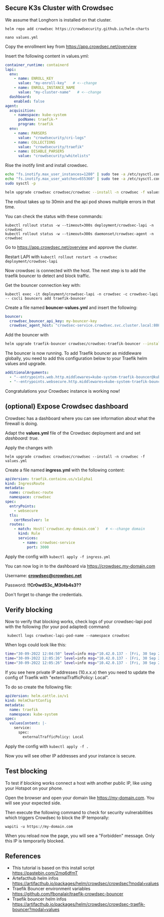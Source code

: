 
## Secure K3s Cluster with Crowdsec
We assume that Longhorn is installed on that cluster.

```
helm repo add crowdsec https://crowdsecurity.github.io/helm-charts

nano values.yml
```

Copy the enrollment key from https://app.crowdsec.net/overview

Insert the following content in values.yml:

```yaml
container_runtime: containerd
lapi:
  env:
    - name: ENROLL_KEY
      value: "my-enroll-key"   # <--change
    - name: ENROLL_INSTANCE_NAME
      value: "my-cluster-name"   # <--change
  dashboard:
    enabled: false
agent:
  acquisition:
    - namespace: kube-system
      podName: traefik-*
      program: traefik
  env:
    - name: PARSERS
      value: "crowdsecurity/cri-logs"
    - name: COLLECTIONS
      value: "crowdsecurity/traefik"
    - name: DISABLE_PARSERS
      value: "crowdsecurity/whitelists"
```

Rise the inotify limit and install crowdsec.
```bash
echo "fs.inotify.max_user_instances=1280" | sudo tee -a /etc/sysctl.conf
echo "fs.inotify.max_user_watches=655360" | sudo tee -a /etc/sysctl.conf
sudo sysctl -p

helm upgrade crowdsec crowdsec/crowdsec --install -n crowdsec -f values.yml --create-namespace
```

The rollout takes up to 30min and the api pod shows multiple errors in that time.

You can check the status with these commands:
```
kubectl rollout status -w --timeout=300s deployment/crowdsec-lapi -n crowdsec
kubectl rollout status -w --timeout=300s daemonset/crowdsec-agent -n crowdsec
```

Go to https://app.crowdsec.net/overview and approve the cluster.

Restart LAPI with ```kubectl rollout restart -n crowdsec deployment/crowdsec-lapi```

Now crowdsec is connected with the host. The next step is to add the traefik bouncer to detect and block traffic.

Get the bouncer connection key with:
```
kubectl exec -it deployment/crowdsec-lapi -n crowdsec -c crowdsec-lapi -- cscli bouncers add traefik-bouncer
```


Create a file named **bouncer-values.yml** and insert the following:
```yaml
bouncer:
  crowdsec_bouncer_api_key: my-bouncer-key
  crowdsec_agent_host: "crowdsec-service.crowdsec.svc.cluster.local:8080"
```

Add the bouncer with

```bash
helm upgrade traefik-bouncer crowdsec/crowdsec-traefik-bouncer --install -n kube-system -f bouncer-values.yml
```

The bouncer is now running. To add Traefik bouncer as middleware globally, you need to add this configuration below to your Traefik helm values and upgrade.

```yaml
additionalArguments:
  - "--entrypoints.web.http.middlewares=kube-system-traefik-bouncer@kubernetescrd"
  - "--entrypoints.websecure.http.middlewares=kube-system-traefik-bouncer@kubernetescrd"
```


Congratulations your Crowdsec instance is working now!

## (optional) Expose Crowdsec dashboard
Crowdsec has a dashboard where you can see information about what the firewall is doing. 

Adapt the **values.yml** file of the Crowdsec deployment and and set *dashboard: true*.

Apply the changes with 
```
helm upgrade crowdsec crowdsec/crowdsec --install -n crowdsec -f values.yml
```

Create a file named **ingress.yml** with the following content:

```yaml
apiVersion: traefik.containo.us/v1alpha1
kind: IngressRoute
metadata:
  name: crowdsec-route
  namespace: crowdsec
spec:
  entryPoints:
    - websecure
  tls:
    certResolver: le
  routes:
    - match: Host(`crowdsec.my-domain.com`)   # <--change domain
      kind: Rule
      services:
        - name: crowdsec-service
          port: 3000
```

Apply the config with ```kubectl apply -f ingress.yml```



You can now log in to the dashboard via https://crowdsec.my-domain.com

Username: **crowdsec@crowdsec.net**

Password: **!!Cr0wdS3c_M3t4b4s3??**

Don't forget to change the credentials.

## Verify blocking

Now to verify that blocking works, check logs of your crowdsec-lapi pod with the following (for your pod adapted) command:

```
 kubectl logs crowdsec-lapi-pod-name --namespace crowdsec
```
When logs could look like this:


```bash
time="30-09-2022 12:04:50" level=info msg="10.42.0.137 - [Fri, 30 Sep 2022 12:04:50 UTC] \"GET /v1/decisions?type=ban&ip=10.42.0.1 HTTP/1.1 200 122.06386ms \"Go-http-client/1.1\" \""
time="30-09-2022 12:05:26" level=info msg="10.42.0.137 - [Fri, 30 Sep 2022 12:05:26 UTC] \"GET /v1/decisions?type=ban&ip=10.42.0.1 HTTP/1.1 200 98.097303ms \"Go-http-client/1.1\" \""
time="30-09-2022 12:05:26" level=info msg="10.42.0.137 - [Fri, 30 Sep 2022 12:05:26 UTC] \"GET /v1/decisions?type=ban&ip=10.42.0.1 HTTP/1.1 200 68.349596ms \"Go-http-client/1.1\" \""
```
If you see here private IP addresses (10.x.x.x) then you need to update the config of Traefik with "externalTrafficPolicy: Local".

To do so create the following file:

```yaml
apiVersion: helm.cattle.io/v1
kind: HelmChartConfig
metadata:
  name: traefik
  namespace: kube-system
spec:
  valuesContent: |-
    service:
      spec:
        externalTrafficPolicy: Local

```

Apply the config with ```kubectl apply -f .```

Now you will see other IP addresses and your instance is secure.

## Test blocking
To test if blocking works connect a host with another public IP, like using your Hotspot on your phone.

Open the browser and open your domain like https://my-domain.com. You will see your expected side.

Then execute the following command to check for security vulnerabilities which triggers Crowdsec to block the IP temporally:
```
wapiti -u https://my-domain.com
```

When you reload now the page, you will see a "Forbidden" message. Only this IP is temporarily blocked.

## References
* This tutorial is based on this install script https://pastebin.com/2mq6dfmT
* Artefacthub helm infos https://artifacthub.io/packages/helm/crowdsec/crowdsec?modal=values
* Traefik Bouncer environment variables https://github.com/fbonalair/traefik-crowdsec-bouncer
* Traefik bouncer helm infos https://artifacthub.io/packages/helm/crowdsec/crowdsec-traefik-bouncer?modal=values
